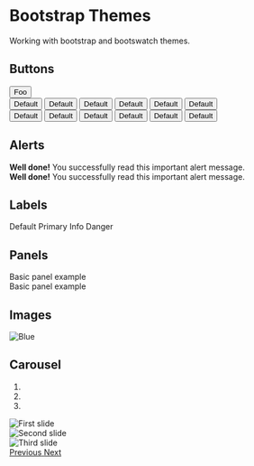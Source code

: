 # Bootstrap Themes

Working with bootstrap and bootswatch themes.

## Buttons

<div class="padded">
  <button>Foo</button>
</div>

<div class="padded">
  <button type="button" class="btn btn-lg btn-default">Default</button>
  <button type="button" class="btn btn-lg btn-primary">Default</button>
  <button type="button" class="btn btn-lg btn-success">Default</button>
  <button type="button" class="btn btn-lg btn-info">Default</button>
  <button type="button" class="btn btn-lg btn-warning">Default</button>
  <button type="button" class="btn btn-lg btn-danger">Default</button>
</div>

<div class="padded">
  <button type="button" class="btn btn-xs btn-default">Default</button>
  <button type="button" class="btn btn-xs btn-primary">Default</button>
  <button type="button" class="btn btn-xs btn-success">Default</button>
  <button type="button" class="btn btn-xs btn-info">Default</button>
  <button type="button" class="btn btn-xs btn-warning">Default</button>
  <button type="button" class="btn btn-xs btn-danger">Default</button>
</div>

## Alerts

<div class="padded">
  <div class="alert alert-success" role="alert">
    <strong>Well done!</strong> You successfully read this important alert message.
  </div>

  <div class="alert alert-danger" role="alert">
    <strong>Well done!</strong> You successfully read this important alert message.
  </div>

</div>

## Labels

<span class="label label-default">Default</span>
<span class="label label-primary">Primary</span>
<span class="label label-info">Info</span>
<span class="label label-danger">Danger</span>

## Panels

<div class="panel panel-default">
  <div class="panel-body">
    Basic panel example
  </div>
</div>

<div class="panel panel-warning">
  <div class="panel-body">
    Basic panel example
  </div>
</div>

## Images

![Blue](/images/carousel01.png)

## Carousel

<div id="carousel-example-generic" class="carousel slide" data-ride="carousel">
  <ol class="carousel-indicators">
    <li data-target="#carousel-example-generic" data-slide-to="0" class="active"></li>
    <li data-target="#carousel-example-generic" data-slide-to="1"></li>
    <li data-target="#carousel-example-generic" data-slide-to="2"></li>
  </ol>
  <div class="carousel-inner" role="listbox">
    <div class="item active">
      <img src="/images/canada/2016-02-27_10.09.03.jpg" alt="First slide">
    </div>
    <div class="item">
      <img src="/images/canada/2016-02-27_10.30.58.jpg" alt="Second slide">
    </div>
    <div class="item">
      <img src="/images/canada/2016-02-27_09.08.04.jpg" alt="Third slide">
    </div>
  </div>
  <a class="left carousel-control" href="#carousel-example-generic" role="button" data-slide="prev">
    <span class="glyphicon glyphicon-chevron-left" aria-hidden="true"></span>
    <span class="sr-only">Previous</span>
  </a>
  <a class="right carousel-control" href="#carousel-example-generic" role="button" data-slide="next">
    <span class="glyphicon glyphicon-chevron-right" aria-hidden="true"></span>
    <span class="sr-only">Next</span>
  </a>
</div>
